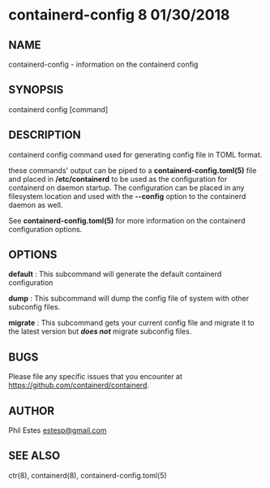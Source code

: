 # containerd-config 8 01/30/2018

## NAME

containerd-config - information on the containerd config

## SYNOPSIS

containerd config [command]

## DESCRIPTION

containerd config command used for generating config file in TOML format.  

these commands' output can be piped to a __containerd-config.toml(5)__ file and placed in
**/etc/containerd** to be used as the configuration for containerd on daemon
startup. The configuration can be placed in any filesystem location and used
with the **--config** option to the containerd daemon as well.  

See __containerd-config.toml(5)__ for more information on the containerd
configuration options.



## OPTIONS

**default**
: This subcommand will generate the default containerd configuration 

**dump**
: This subcommand will dump the config file of system with other subconfig files.

**migrate**
: This subcommand gets your current config file and migrate it to the latest version but ___does not___ migrate subconfig files.

## BUGS

Please file any specific issues that you encounter at
https://github.com/containerd/containerd.

## AUTHOR

Phil Estes <estesp@gmail.com>

## SEE ALSO

ctr(8), containerd(8), containerd-config.toml(5)
